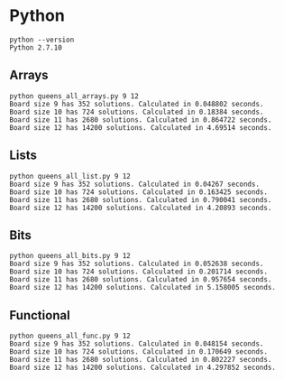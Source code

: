# Python

    python --version
    Python 2.7.10

## Arrays

    python queens_all_arrays.py 9 12
    Board size 9 has 352 solutions. Calculated in 0.048802 seconds.
    Board size 10 has 724 solutions. Calculated in 0.18384 seconds.
    Board size 11 has 2680 solutions. Calculated in 0.864722 seconds.
    Board size 12 has 14200 solutions. Calculated in 4.69514 seconds.

## Lists

    python queens_all_list.py 9 12
    Board size 9 has 352 solutions. Calculated in 0.04267 seconds.
    Board size 10 has 724 solutions. Calculated in 0.163425 seconds.
    Board size 11 has 2680 solutions. Calculated in 0.790041 seconds.
    Board size 12 has 14200 solutions. Calculated in 4.20893 seconds.

## Bits

    python queens_all_bits.py 9 12
    Board size 9 has 352 solutions. Calculated in 0.052638 seconds.
    Board size 10 has 724 solutions. Calculated in 0.201714 seconds.
    Board size 11 has 2680 solutions. Calculated in 0.957654 seconds.
    Board size 12 has 14200 solutions. Calculated in 5.158005 seconds.

## Functional

    python queens_all_func.py 9 12
    Board size 9 has 352 solutions. Calculated in 0.048154 seconds.
    Board size 10 has 724 solutions. Calculated in 0.170649 seconds.
    Board size 11 has 2680 solutions. Calculated in 0.802227 seconds.
    Board size 12 has 14200 solutions. Calculated in 4.297852 seconds.
